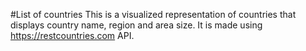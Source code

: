 #List of countries
This is a visualized representation of countries that displays country name, region and area size. It is made using https://restcountries.com API.